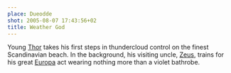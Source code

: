 ```yaml
---
place: Dueodde
shot: 2005-08-07 17:43:56+02
title: Weather God
---
```


Young [Thor](http://en.wikipedia.org/wiki/Thor) takes his first steps in thundercloud control on the finest Scandinavian beach. In the background, his visiting uncle, [Zeus](http://en.wikipedia.org/wiki/Zeus), trains for his great [Europa](http://en.wikipedia.org/wiki/Europa_%28mythology%29) act wearing nothing more than a violet bathrobe.
